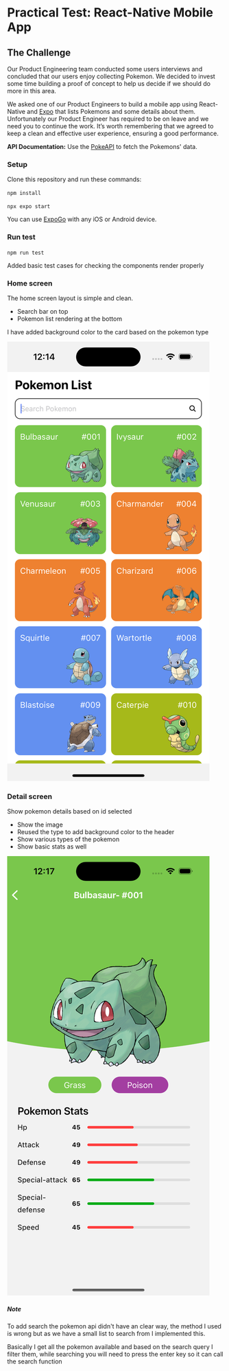 # Practical Test: React-Native Mobile App

## The Challenge

Our Product Engineering team conducted some users interviews and concluded that our users enjoy collecting Pokemon. We decided to invest some time building a proof of concept to help us decide if we should do more in this area.

We asked one of our Product Engineers to build a mobile app using React-Native and [Expo](https://expo.dev/) that lists Pokemons and some details about them. Unfortunately our Product Engineer has required to be on leave and we need you to continue the work. It’s worth remembering that we agreed to keep a clean and effective user experience, ensuring a good performance.

**API Documentation:** Use the [PokeAPI](https://pokeapi.co/docs/v2) to fetch the Pokemons' data.

### Setup
Clone this repository and run these commands:

`npm install`

`npx expo start`
 
You can use [ExpoGo](https://docs.expo.dev/get-started/expo-go/) with any iOS or Android device.


### Run test

`npm run test`

Added basic test cases for checking the components render properly

### Home screen 

The home screen layout is simple and clean.
- Search bar on top
- Pokemon list rendering at the bottom

I have added background color to the card based on the pokemon type

![Home screen](./assets/readmeImages/home-screen.png)

### Detail screen

Show pokemon details based on id selected

- Show the image
- Reused the type to add background color to the header
- Show various types of the pokemon
- Show basic stats as well 

![Detail screen](./assets/readmeImages/detail-screen.png)


##### Note

To add search the pokemon api didn't have an clear way, the method I used is wrong but as we have a small list to search from I implemented this.

Basically I get all the pokemon available and based on the search query I filter them, while searching you will need to press the enter key so it can call the search function